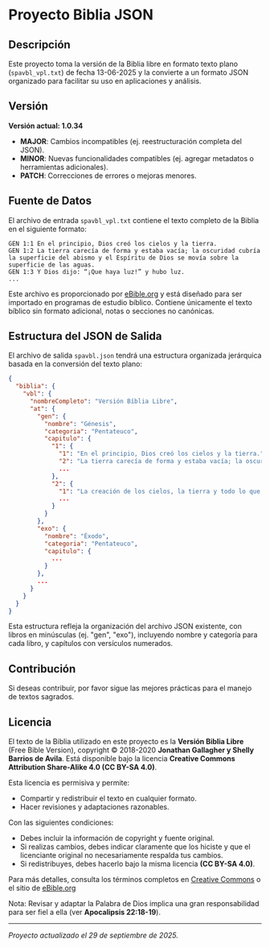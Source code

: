 # Proyecto Biblia JSON

## Descripción

Este proyecto toma la versión de la Biblia libre en formato texto plano (`spavbl_vpl.txt`) de fecha 13-06-2025 y la convierte a un formato JSON organizado para facilitar su uso en aplicaciones y análisis.

## Versión

**Versión actual: 1.0.34**

- **MAJOR**: Cambios incompatibles (ej. reestructuración completa del JSON).
- **MINOR**: Nuevas funcionalidades compatibles (ej. agregar metadatos o herramientas adicionales).
- **PATCH**: Correcciones de errores o mejoras menores.

## Fuente de Datos

El archivo de entrada `spavbl_vpl.txt` contiene el texto completo de la Biblia en el siguiente formato:

```
GEN 1:1 En el principio, Dios creó los cielos y la tierra.
GEN 1:2 La tierra carecía de forma y estaba vacía; la oscuridad cubría la superficie del abismo y el Espíritu de Dios se movía sobre la superficie de las aguas.
GEN 1:3 Y Dios dijo: “¡Que haya luz!” y hubo luz.
...
```

Este archivo es proporcionado por [eBible.org](https://ebible.org/details.php?id=spavbl) y está diseñado para ser importado en programas de estudio bíblico. Contiene únicamente el texto bíblico sin formato adicional, notas o secciones no canónicas.

## Estructura del JSON de Salida

El archivo de salida `spavbl.json` tendrá una estructura organizada jerárquica basada en la conversión del texto plano:

```json
{
  "biblia": {
    "vbl": {
      "nombreCompleto": "Versión Bíblia Libre",
      "at": {
        "gen": {
          "nombre": "Génesis",
          "categoria": "Pentateuco",
          "capitulo": {
            "1": {
              "1": "En el principio, Dios creó los cielos y la tierra.",
              "2": "La tierra carecía de forma y estaba vacía; la oscuridad cubría la superficie del abismo y el Espíritu de Dios se movía sobre la superficie de las aguas.",
              ...
            },
            "2": {
              "1": "La creación de los cielos, la tierra y todo lo que hay en ellos quedó terminada.",
              ...
            }
          }
        },
        "exo": {
          "nombre": "Éxodo",
          "categoria": "Pentateuco",
          "capitulo": {
            ...
          }
        },
        ...
      }
    }
  }
}
```

Esta estructura refleja la organización del archivo JSON existente, con libros en minúsculas (ej. "gen", "exo"), incluyendo nombre y categoría para cada libro, y capítulos con versículos numerados.

## Contribución

Si deseas contribuir, por favor sigue las mejores prácticas para el manejo de textos sagrados.

## Licencia

El texto de la Biblia utilizado en este proyecto es la **Versión Biblia Libre** (Free Bible Version), copyright © 2018-2020 **Jonathan Gallagher y Shelly Barrios de Avila**. Está disponible bajo la licencia **Creative Commons Attribution Share-Alike 4.0 (CC BY-SA 4.0)**.

Esta licencia es permisiva y permite:

- Compartir y redistribuir el texto en cualquier formato.
- Hacer revisiones y adaptaciones razonables.

Con las siguientes condiciones:

- Debes incluir la información de copyright y fuente original.
- Si realizas cambios, debes indicar claramente que los hiciste y que el licenciante original no necesariamente respalda tus cambios.
- Si redistribuyes, debes hacerlo bajo la misma licencia **(CC BY-SA 4.0)**.

Para más detalles, consulta los términos completos en [Creative Commons](https://creativecommons.org/licenses/by-sa/4.0/) o el sitio de [eBible.org](https://ebible.org/details.php?id=spavbl)

Nota: Revisar y adaptar la Palabra de Dios implica una gran responsabilidad para ser fiel a ella (ver **Apocalipsis 22:18-19**).

---

_Proyecto actualizado el 29 de septiembre de 2025._
